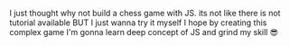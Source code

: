 I just thought why not build a chess game with JS.
its not like there is not tutorial available BUT I just wanna try it myself
I hope by creating this complex game I'm gonna learn deep concept of JS and
grind my skill 😎
